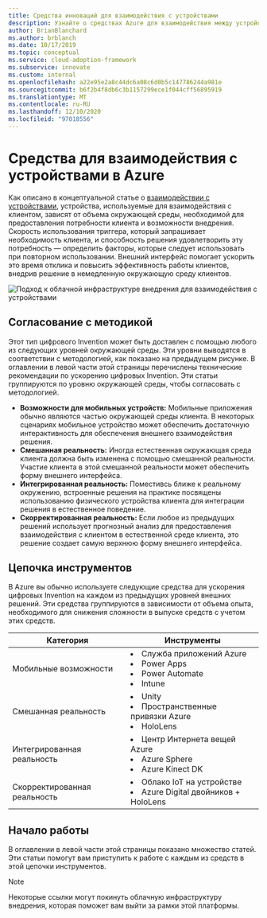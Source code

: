 ```yaml
---
title: Средства инноваций для взаимодействия с устройствами
description: Узнайте о средствах Azure для взаимодействия между устройствами и внешними возможностями, которые расширяют естественную окружающую среду и поведение клиентов.
author: BrianBlanchard
ms.author: brblanch
ms.date: 10/17/2019
ms.topic: conceptual
ms.service: cloud-adoption-framework
ms.subservice: innovate
ms.custom: internal
ms.openlocfilehash: a22e95e2a8c44dc6a08c6d0b5c147786244a981e
ms.sourcegitcommit: b6f2b4f8db6c3b1157299ece1f044cff56895919
ms.translationtype: MT
ms.contentlocale: ru-RU
ms.lasthandoff: 12/10/2020
ms.locfileid: "97018556"
---
```

# <a name="tools-to-interact-with-devices-in-azure"></a>Средства для взаимодействия с устройствами в Azure

Как описано в концептуальной статье о [взаимодействии с устройствами](../considerations/devices.md), устройства, используемые для взаимодействия с клиентом, зависят от объема окружающей среды, необходимой для предоставления потребности клиента и возможности внедрения. Скорость использования триггера, который запрашивает необходимость клиента, и способность решения удовлетворить эту потребность — определить факторы, которые следует использовать при повторном использовании. Внешний интерфейс помогает ускорить это время отклика и повысить эффективность работы клиентов, внедрив решение в немедленную окружающую среду клиентов.

![Подход к облачной инфраструктуре внедрения для взаимодействия с устройствами](../../_images/innovate/ambient-experiences.png)

## <a name="alignment-to-the-methodology"></a>Согласование с методикой

Этот тип цифрового Invention может быть доставлен с помощью любого из следующих уровней окружающей среды. Эти уровни выводятся в соответствии с методологией, как показано на предыдущем рисунке. В оглавлении в левой части этой страницы перечислены технические рекомендации по ускорению цифровых Invention. Эти статьи группируются по уровню окружающей среды, чтобы согласовать с методологией.

- **Возможности для мобильных устройств:** Мобильные приложения обычно являются частью окружающей среды клиента. В некоторых сценариях мобильное устройство может обеспечить достаточную интерактивность для обеспечения внешнего взаимодействия решения.
- **Смешанная реальность:** Иногда естественная окружающая среда клиента должна быть изменена с помощью смешанной реальности. Участие клиента в этой смешанной реальности может обеспечить форму внешнего интерфейса.
- **Интегрированная реальность:** Поместивсь ближе к реальному окружению, встроенные решения на практике посвящены использованию физического устройства клиента для интеграции решения в естественное поведение.
- **Скорректированная реальность:** Если любое из предыдущих решений использует прогнозный анализ для предоставления взаимодействия с клиентом в естественной среде клиента, это решение создает самую верхнюю форму внешнего интерфейса.

## <a name="toolchain"></a>Цепочка инструментов

В Azure вы обычно используете следующие средства для ускорения цифровых Invention на каждом из предыдущих уровней внешних решений. Эти средства группируются в зависимости от объема опыта, необходимого для снижения сложности в выпуске средств с учетом этих средств.

| Категория | Инструменты |
|---|---|
| Мобильные возможности | <li> Служба приложений Azure <li> Power Apps <li> Power Automate <li> Intune |
| Смешанная реальность | <li> Unity <li> Пространственные привязки Azure <li> HoloLens |
| Интегрированная реальность | <li> Центр Интернета вещей Azure <li> Azure Sphere <li> Azure Kinect DK |
| Скорректированная реальность | <li> Облако IoT на устройстве <li> Azure Digital двойников + HoloLens |

## <a name="get-started"></a>Начало работы

В оглавлении в левой части этой страницы показано множество статей. Эти статьи помогут вам приступить к работе с каждым из средств в этой цепочки инструментов.

> [!NOTE]
> Некоторые ссылки могут покинуть облачную инфраструктуру внедрения, которая поможет вам выйти за рамки этой платформы.
